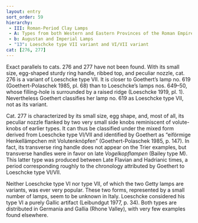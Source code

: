```yaml
---
layout: entry
sort_order: 59
hierarchy:
 - III: Roman-Period Clay Lamps
 - A: Types from both Western and Eastern Provinces of the Roman Empire
 - b: Augustan and Imperial Lamps
 - "13": Loeschcke type VII variant and VI/VII variant
cat: [276, 277]
---
```


Exact parallels to cats. 276 and 277 have not been found. With its small size, egg-shaped sturdy ring handle, ribbed top, and peculiar nozzle, cat. 276 is a variant of Loeschcke type VII. It is closer to Goethert’s lamp no. 619 (Goethert-Polaschek 1985, pl. 68) than to Loeschcke’s lamps nos. 649–50, whose filling-hole is surrounded by a raised ridge (Loeschcke 1919, pl. 1). Nevertheless Goethert classifies her lamp no. 619 as Loeschcke type VII, not as its variant.

Cat. 277 is characterized by its small size, egg shape, and, most of all, its peculiar nozzle flanked by two very small side knobs reminiscent of volute-knobs of earlier types. It can thus be classified under the mixed form derived from Loeschcke type VI/VII and identified by Goethert as “eiförmige Henkellämpchen mit Volutenknöpfen” (Goethert-Polaschek 1985, p. 147). In fact, its transverse ring handle does not appear on the Trier examples, but transverse handles were in favor on late *Vogelkopflampen* (Bailey type M). This latter type was produced between Late Flavian and Hadrianic times, a period corresponding roughly to the chronology attributed by Goethert to Loeschcke type VI/VII.

Neither Loeschcke type VI nor type VII, of which the two Getty lamps are variants, was ever very popular. These two forms, represented by a small number of lamps, seem to be unknown in Italy. Loeschcke considered his type VI a purely Gallic artifact (Leibundgut 1977, p. 34). Both types are distributed in Germania and Gallia (Rhone Valley), with very few examples found elsewhere.
